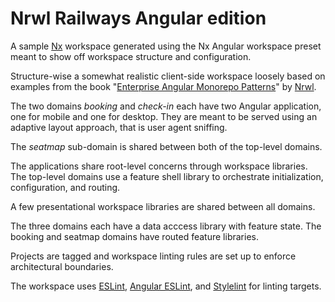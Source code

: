 # Nrwl Railways Angular edition

A sample [Nx](https://nx.dev/) workspace generated using the Nx Angular
workspace preset meant to show off workspace structure and configuration.

Structure-wise a somewhat realistic client-side workspace loosely based on
examples from the book "[Enterprise Angular Monorepo Patterns](https://go.nrwl.io/angular-enterprise-monorepo-patterns-new-book)"
by [Nrwl](https://nrwl.io/).

The two domains _booking_ and _check-in_ each have two Angular application, one
for mobile and one for desktop. They are meant to be served using an adaptive
layout approach, that is user agent sniffing.

The _seatmap_ sub-domain is shared between both of the top-level domains.

The applications share root-level concerns through workspace libraries. The
top-level domains use a feature shell library to orchestrate initialization,
configuration, and routing.

A few presentational workspace libraries are shared between all domains.

The three domains each have a data acccess library with feature state. The
booking and seatmap domains have routed feature libraries.

Projects are tagged and workspace linting rules are set up to enforce
architectural boundaries.

The workspace uses [ESLint](https://eslint.org/), [Angular ESLint](https://github.com/angular-eslint/angular-eslint),
and [Stylelint](https://stylelint.io/) for linting targets.
